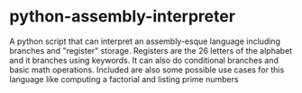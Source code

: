 # python-assembly-interpreter
A python script that can interpret an assembly-esque language including branches and "register" storage. Registers are the 26 letters of the alphabet and it branches using keywords. It can also do conditional branches and basic math operations. Included are also some possible use cases for this language like computing a factorial and listing prime numbers
